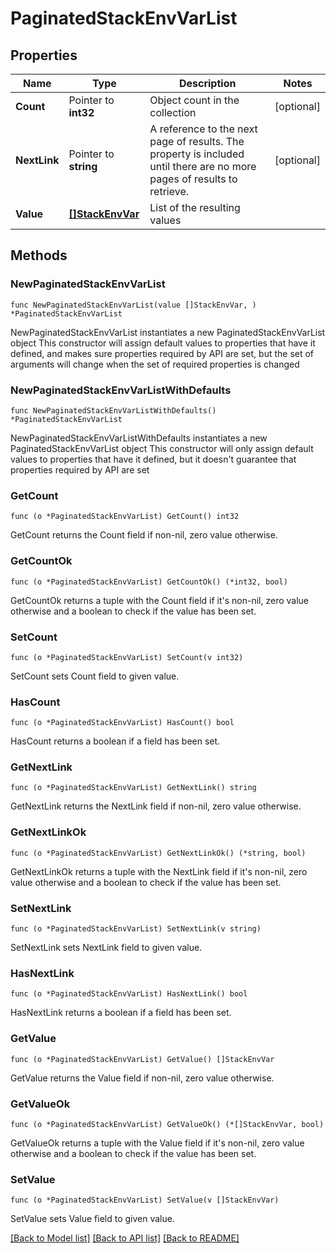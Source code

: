 # PaginatedStackEnvVarList

## Properties

Name | Type | Description | Notes
------------ | ------------- | ------------- | -------------
**Count** | Pointer to **int32** | Object count in the collection | [optional] 
**NextLink** | Pointer to **string** | A reference to the next page of results. The property is included until there are no more pages of results to retrieve. | [optional] 
**Value** | [**[]StackEnvVar**](StackEnvVar.md) | List of the resulting values | 

## Methods

### NewPaginatedStackEnvVarList

`func NewPaginatedStackEnvVarList(value []StackEnvVar, ) *PaginatedStackEnvVarList`

NewPaginatedStackEnvVarList instantiates a new PaginatedStackEnvVarList object
This constructor will assign default values to properties that have it defined,
and makes sure properties required by API are set, but the set of arguments
will change when the set of required properties is changed

### NewPaginatedStackEnvVarListWithDefaults

`func NewPaginatedStackEnvVarListWithDefaults() *PaginatedStackEnvVarList`

NewPaginatedStackEnvVarListWithDefaults instantiates a new PaginatedStackEnvVarList object
This constructor will only assign default values to properties that have it defined,
but it doesn't guarantee that properties required by API are set

### GetCount

`func (o *PaginatedStackEnvVarList) GetCount() int32`

GetCount returns the Count field if non-nil, zero value otherwise.

### GetCountOk

`func (o *PaginatedStackEnvVarList) GetCountOk() (*int32, bool)`

GetCountOk returns a tuple with the Count field if it's non-nil, zero value otherwise
and a boolean to check if the value has been set.

### SetCount

`func (o *PaginatedStackEnvVarList) SetCount(v int32)`

SetCount sets Count field to given value.

### HasCount

`func (o *PaginatedStackEnvVarList) HasCount() bool`

HasCount returns a boolean if a field has been set.

### GetNextLink

`func (o *PaginatedStackEnvVarList) GetNextLink() string`

GetNextLink returns the NextLink field if non-nil, zero value otherwise.

### GetNextLinkOk

`func (o *PaginatedStackEnvVarList) GetNextLinkOk() (*string, bool)`

GetNextLinkOk returns a tuple with the NextLink field if it's non-nil, zero value otherwise
and a boolean to check if the value has been set.

### SetNextLink

`func (o *PaginatedStackEnvVarList) SetNextLink(v string)`

SetNextLink sets NextLink field to given value.

### HasNextLink

`func (o *PaginatedStackEnvVarList) HasNextLink() bool`

HasNextLink returns a boolean if a field has been set.

### GetValue

`func (o *PaginatedStackEnvVarList) GetValue() []StackEnvVar`

GetValue returns the Value field if non-nil, zero value otherwise.

### GetValueOk

`func (o *PaginatedStackEnvVarList) GetValueOk() (*[]StackEnvVar, bool)`

GetValueOk returns a tuple with the Value field if it's non-nil, zero value otherwise
and a boolean to check if the value has been set.

### SetValue

`func (o *PaginatedStackEnvVarList) SetValue(v []StackEnvVar)`

SetValue sets Value field to given value.



[[Back to Model list]](../README.md#documentation-for-models) [[Back to API list]](../README.md#documentation-for-api-endpoints) [[Back to README]](../README.md)


